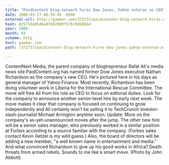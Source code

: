 ```yaml
---
title: "PaidContent blog network hires Dow Jones, Yahoo veteran as CEO"
date: 2008-03-27 00:54:45 -0500
external-url: http://gawker.com/372737/paidcontent-blog-network-hires-dow-jones-yahoo-veteran-as-ceo
hash: 825710a85dba47d82989f576c9db8bbd
year: 2008
month: 03
scheme: http
host: gawker.com
path: /372737/paidcontent-blog-network-hires-dow-jones-yahoo-veteran-as-ceo

---
```


ContentNext Media, the parent company of blogtrepreneur Rafat Ali's media news site PaidContent.org has named former Dow Jones executive Nathan Richardson as the company's new CEO.  He's pictured here in his days as general manager of Yahoo Finance.  Most recently, Richardson has been doing volunteer work in Liberia for the International Rescue Committee.  The move will free Ali from his role as CEO to focus on editorial duties.  Look for the company to announce another senior-level hire by early next week.  The move makes it clear that company is focused on continuing to grow independently  and Ali certainly won't be selling it to TechCrunch investor-slash-journalist Michael Arrington anytime soon. Update: More on the company's as-yet-unannounced moves after the jump.
The other new hire will be a senior sales manager, who previously worked in a similar position at Forbes according to a source familiar with the company. (Forbes sales contact Kevin Getzel is my wild guess.) Also, the board of directors will be adding a new member, "a well known name in entertainment and media."  And what convinced Richardson to give up his good works in Africa?  Death threats from armed rebels.  Sounds to me like a smart move. (Photo by John Abbott)
